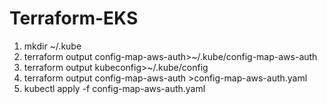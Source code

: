 # Terraform-EKS
1.  mkdir ~/.kube
2.  terraform output config-map-aws-auth>~/.kube/config-map-aws-auth
3.  terraform output kubeconfig>~/.kube/config
4.  terraform output config-map-aws-auth >config-map-aws-auth.yaml
5.  kubectl apply -f config-map-aws-auth.yaml
